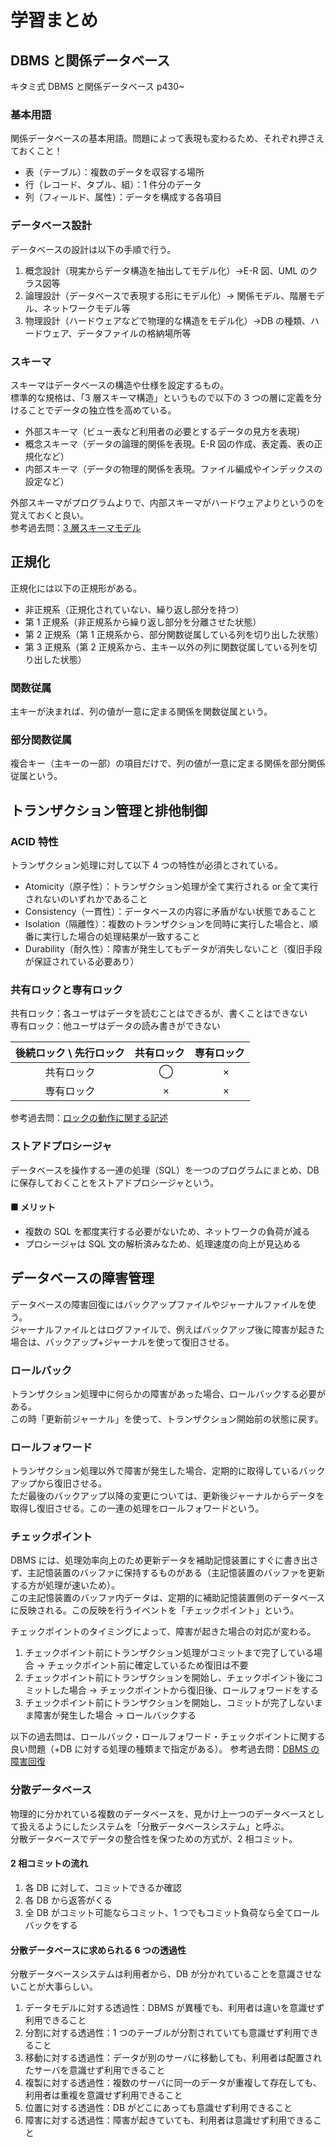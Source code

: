 # 学習まとめ

## DBMS と関係データベース

キタミ式 DBMS と関係データベース p430~

### 基本用語

関係データベースの基本用語。問題によって表現も変わるため、それぞれ押さえておくこと！

- 表（テーブル）：複数のデータを収容する場所
- 行（レコード、タプル、組）：1 件分のデータ
- 列（フィールド、属性）：データを構成する各項目

### データベース設計

データベースの設計は以下の手順で行う。

1. 概念設計（現実からデータ構造を抽出してモデル化）→E-R 図、UML のクラス図等
2. 論理設計（データベースで表現する形にモデル化）→ 関係モデル、階層モデル、ネットワークモデル等
3. 物理設計（ハードウェアなどで物理的な構造をモデル化）→DB の種類、ハードウェア、データファイルの格納場所等

### スキーマ

スキーマはデータベースの構造や仕様を設定するもの。  
標準的な規格は、「3 層スキーマ構造」というもので以下の 3 つの層に定義を分けることでデータの独立性を高めている。

- 外部スキーマ（ビュー表など利用者の必要とするデータの見方を表現）
- 概念スキーマ（データの論理的関係を表現。E-R 図の作成、表定義、表の正規化など）
- 内部スキーマ（データの物理的関係を表現。ファイル編成やインデックスの設定など）

外部スキーマがプログラムよりで、内部スキーマがハードウェアよりというのを覚えておくと良い。  
参考過去問：[3 層スキーマモデル](https://www.ap-siken.com/kakomon/04_haru/q27.html)

## 正規化

正規化には以下の正規形がある。

- 非正規系（正規化されていない、繰り返し部分を持つ）
- 第 1 正規系（非正規系から繰り返し部分を分離させた状態）
- 第 2 正規系（第 1 正規系から、部分関数従属している列を切り出した状態）
- 第 3 正規系（第 2 正規系から、主キー以外の列に関数従属している列を切り出した状態）

### 関数従属

主キーが決まれば、列の値が一意に定まる関係を関数従属という。

### 部分関数従属

複合キー（主キーの一部）の項目だけで、列の値が一意に定まる関係を部分関係従属という。

## トランザクション管理と排他制御

### ACID 特性

トランザクション処理に対して以下 4 つの特性が必須とされている。

- Atomicity（原子性）：トランザクション処理が全て実行される or 全て実行されないのいずれかであること
- Consistency（一貫性）：データベースの内容に矛盾がない状態であること
- Isolation（隔離性）：複数のトランザクションを同時に実行した場合と、順番に実行した場合の処理結果が一致すること
- Durability（耐久性）：障害が発生してもデータが消失しないこと（復旧手段が保証されている必要あり）

### 共有ロックと専有ロック

共有ロック：各ユーザはデータを読むことはできるが、書くことはできない  
専有ロック：他ユーザはデータの読み書きができない

| 後続ロック \ 先行ロック | 共有ロック | 専有ロック |
| :---------------------: | :--------: | :--------: |
|       共有ロック        |    　 ◯    |  　 × 　   |
|       専有ロック        |    　 ×    |  　 × 　   |

参考過去問：[ロックの動作に関する記述](https://www.ap-siken.com/kakomon/25_haru/q31.html)

### ストアドプロシージャ

データベースを操作する一連の処理（SQL）を一つのプログラムにまとめ、DB に保存しておくことをストアドプロシージャという。

#### ■ メリット

- 複数の SQL を都度実行する必要がないため、ネットワークの負荷が減る
- プロシージャは SQL 文の解析済みなため、処理速度の向上が見込める

## データベースの障害管理

データベースの障害回復にはバックアップファイルやジャーナルファイルを使う。  
ジャーナルファイルとはログファイルで、例えばバックアップ後に障害が起きた場合は、バックアップ+ジャーナルを使って復旧させる。

### ロールバック

トランザクション処理中に何らかの障害があった場合、ロールバックする必要がある。  
この時「更新前ジャーナル」を使って、トランザクション開始前の状態に戻す。

### ロールフォワード

トランザクション処理以外で障害が発生した場合、定期的に取得しているバックアップから復旧させる。  
ただ最後のバックアップ以降の変更については、更新後ジャーナルからデータを取得し復旧させる。この一連の処理をロールフォワードという。

### チェックポイント

DBMS には、処理効率向上のため更新データを補助記憶装置にすぐに書き出さず、主記憶装置のバッファに保持するものがある（主記憶装置のバッファを更新する方が処理が速いため）。  
この主記憶装置のバッファ内データは、定期的に補助記憶装置側のデータベースに反映される。この反映を行うイベントを「チェックポイント」という。

チェックポイントのタイミングによって、障害が起きた場合の対応が変わる。

1. チェックポイント前にトランザクション処理がコミットまで完了している場合 → チェックポイント前に確定しているため復旧は不要
2. チェックポイント前にトランザクションを開始し、チェックポイント後にコミットした場合 → チェックポイントから復旧後、ロールフォワードをする
3. チェックポイント前にトランザクションを開始し、コミットが完了しないまま障害が発生した場合 → ロールバックする

以下の過去問は、ロールバック・ロールフォワード・チェックポイントに関する良い問題（+DB に対する処理の種類まで指定がある）。
参考過去問：[DBMS の障害回復](https://www.ap-siken.com/kakomon/05_aki/q30.html)

### 分散データベース

物理的に分かれている複数のデータベースを、見かけ上一つのデータベースとして扱えるようにしたシステムを「分散データベースシステム」と呼ぶ。  
分散データベースでデータの整合性を保つための方式が、2 相コミット。

#### 2 相コミットの流れ

1. 各 DB に対して、コミットできるか確認
2. 各 DB から返答がくる
3. 全 DB がコミット可能ならコミット、1 つでもコミット負荷なら全てロールバックをする

#### 分散データベースに求められる 6 つの透過性

分散データベースシステムは利用者から、DB が分かれていることを意識させないことが大事らしい。

1. データモデルに対する透過性：DBMS が異種でも、利用者は違いを意識せず利用できること
2. 分割に対する透過性：1 つのテーブルが分割されていても意識せず利用できること
3. 移動に対する透過性：データが別のサーバに移動しても、利用者は配置されたサーバを意識せず利用できること
4. 複製に対する透過性：複数のサーバに同一のデータが重複して存在しても、利用者は重複を意識せず利用できること
5. 位置に対する透過性：DB がどこにあっても意識せず利用できること
6. 障害に対する透過性：障害が起きていても、利用者は意識せず利用できること

